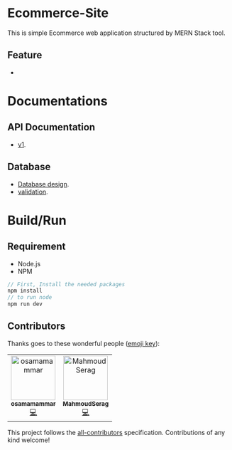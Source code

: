 # Ecommerce-Site
This is simple Ecommerce web application structured by MERN Stack tool.

## Feature
-

# Documentations
## API Documentation
- [v1](#).

## Database
- [Database design]().
- [validation]().
# Build/Run
## Requirement
- Node.js
- NPM

```js
// First, Install the needed packages
npm install
// to run node
npm run dev
```
## Contributors

Thanks goes to these wonderful people ([emoji key](https://allcontributors.org/docs/en/emoji-key)):

<!-- ALL-CONTRIBUTORS-LIST:START - Do not remove or modify this section -->
<!-- prettier-ignore -->
<table>
  <tr>
    <td align="center"><a href="https://github.com/osamamammar"><img src="https://avatars.githubusercontent.com/u/42181138?s=400&u=1d4f36a838d375709a7dcd70fa77ecb53f9ee095&v=4" width="100px;" alt="osamamammar"/><br /><sub><b>osamamammar</b></sub></a><br /><a href="https://github.com/mohmedeprahem/Keep-mind/commits?author=osamamammar" title="Code">💻</a></td>
    <td align="center"><a href="https://github.com/MahmoudSerag"><img src="https://avatars.githubusercontent.com/u/49066464?s=400&u=cd14394144a416f9dc48a5dbb1710e46bd6abf66&v=4" width="100px;" alt="MahmoudSerag"/><br /><sub><b>MahmoudSerag</b></sub></a><br /><a href="https://github.com/MahmoudSerag/Keep-mind/commits?author=MahmoudSerag" title="Code">💻</a></td>
  </tr>
</table>

<!-- ALL-CONTRIBUTORS-LIST:END -->

This project follows the [all-contributors](https://github.com/all-contributors/all-contributors) specification. Contributions of any kind welcome!
